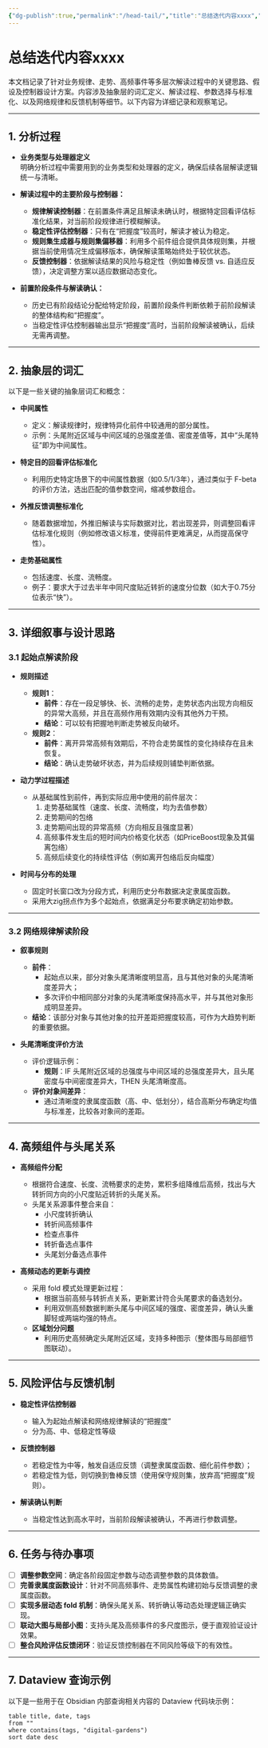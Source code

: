 ```yaml
---
{"dg-publish":true,"permalink":"/head-tail/","title":"总结迭代内容xxxx","tags":["digital-gardens","迭代","分析","规律解读","高频","gardenEntry"]}
---
```



# 总结迭代内容xxxx

本文档记录了针对业务规律、走势、高频事件等多层次解读过程中的关键思路、假设及控制器设计方案。内容涉及抽象层的词汇定义、解读过程、参数选择与标准化、以及网络规律和反馈机制等细节。以下内容为详细记录和观察笔记。

---

## 1. 分析过程

- **业务类型与处理器定义**  
  明确分析过程中需要用到的业务类型和处理器的定义，确保后续各层解读逻辑统一与清晰。

- **解读过程中的主要阶段与控制器：**  
  - **规律解读控制器**：在前置条件满足且解读未确认时，根据特定回看评估标准化结果，对当前阶段规律进行模糊解读。  
  - **稳定性评估控制器**：只有在“把握度”较高时，解读才被认为稳定。  
  - **规则集生成器与规则集偏移器**：利用多个前件组合提供具体规则集，并根据当前使用情况生成偏移版本，确保解读策略始终处于较优状态。  
  - **反馈控制器**：依据解读结果的风险与稳定性（例如鲁棒反馈 vs. 自适应反馈），决定调整方案以适应数据动态变化。

- **前置阶段条件与解读确认：**  
  - 历史已有阶段结论分配给特定阶段，前置阶段条件判断依赖于前阶段解读的整体结构和“把握度”。  
  - 当稳定性评估控制器输出显示“把握度”高时，当前阶段解读被确认，后续无需再调整。

---

## 2. 抽象层的词汇

以下是一些关键的抽象层词汇和概念：

- **中间属性**  
  - 定义：解读规律时，规律特异化前件中较通用的部分属性。  
  - 示例：头尾附近区域与中间区域的总强度差值、密度差值等，其中“头尾特征”即为中间属性。

- **特定目的回看评估标准化**  
  - 利用历史特定场景下的中间属性数据（如0.5/1/3年），通过类似于 F-beta 的评价方法，选出匹配的值参数空间，缩减参数组合。

- **外推反馈调整标准化**  
  - 随着数据增加，外推旧解读与实际数据对比，若出现差异，则调整回看评估标准化规则（例如修改语义标准，使得前件更难满足，从而提高保守性）。

- **走势基础属性**  
  - 包括速度、长度、流畅度。  
  - 例子：要求大于过去半年中同尺度贴近转折的速度分位数（如大于0.75分位表示“快”）。

---

## 3. 详细叙事与设计思路

### 3.1 起始点解读阶段

- **规则描述**  
  - **规则1**：  
    - **前件**：存在一段足够快、长、流畅的走势，走势状态内出现方向相反的异常大高频，并且在高频作用有效期内没有其他外力干预。  
    - **结论**：可以较有把握地判断走势被反向破坏。  
  - **规则2**：  
    - **前件**：离开异常高频有效期后，不符合走势属性的变化持续存在且未恢复。  
    - **结论**：确认走势破坏状态，并为后续规则铺垫判断依据。

- **动力学过程描述**  
  - 从基础属性到前件，再到实际应用中使用的前件层次：  
    1. 走势基础属性（速度、长度、流畅度，均为去值参数）  
    2. 走势期间的包络  
    3. 走势期间出现的异常高频（方向相反且强度显著）  
    4. 高频事件发生后的短时间内价格变化状态（如PriceBoost现象及其偏离包络）  
    5. 高频后续变化的持续性评估（例如离开包络后反向幅度）

- **时间与分布的处理**  
  - 固定时长窗口改为分段方式，利用历史分布数据决定隶属度函数。  
  - 采用大zig拐点作为多个起始点，依据满足分布要求确定初始参数。

---

### 3.2 网络规律解读阶段

- **叙事规则**  
  - **前件**：  
    - 起始点以来，部分对象头尾清晰度明显高，且与其他对象的头尾清晰度差异大；  
    - 多次评价中相同部分对象的头尾清晰度保持高水平，并与其他对象形成明显差异。  
  - **结论**：该部分对象与其他对象的拉开差距把握度较高，可作为大趋势判断的重要依据。

- **头尾清晰度评价方法**  
  - 评价逻辑示例：  
    - **规则**：IF 头尾附近区域的总强度与中间区域的总强度差异大，且头尾密度与中间密度差异大，THEN 头尾清晰度高。  
  - **评价对象间差异**：  
    - 通过清晰度的隶属度函数（高、中、低划分），结合高斯分布确定均值与标准差，比较各对象间的差距。

---

## 4. 高频组件与头尾关系

- **高频组件分配**  
  - 根据符合速度、长度、流畅要求的走势，累积多组降维后高频，找出与大转折同方向的小尺度贴近转折的头尾关系。  
  - 头尾关系源事件整合来自：  
    - 小尺度转折确认  
    - 转折间高频事件  
    - 检查点事件  
    - 转折备选点事件  
    - 头尾划分备选点事件

- **高频动态的更新与调控**  
  - 采用 fold 模式处理更新过程：  
    - 根据当前高频与转折点关系，更新累计符合头尾要求的备选划分。  
    - 利用双侧高频数据判断头尾与中间区域的强度、密度差异，确认头重脚轻或两端均强的特点。  
  - **区域划分问题**  
    - 利用历史高频确定头尾附近区域，支持多种图示（整体图与局部细节图联动）。

---

## 5. 风险评估与反馈机制

- **稳定性评估控制器**  
  - 输入为起始点解读和网络规律解读的“把握度”  
  - 分为高、中、低稳定性等级

- **反馈控制器**  
  - 若稳定性为中等，触发自适应反馈（调整隶属度函数、细化前件参数）；  
  - 若稳定性为低，则切换到鲁棒反馈（使用保守规则集，放弃高“把握度”规则）。

- **解读确认判断**  
  - 当稳定性达到高水平时，当前阶段解读被确认，不再进行参数调整。

---

## 6. 任务与待办事项

- [ ] **调整参数空间**：确定各阶段固定参数与动态调整参数的具体数值。
- [ ] **完善隶属度函数设计**：针对不同高频事件、走势属性构建初始与反馈调整的隶属度函数。
- [ ] **实现多层动态 fold 机制**：确保头尾关系、转折确认等动态处理逻辑正确实现。
- [ ] **联动大图与局部小图**：支持头尾及高频事件的多尺度图示，便于直观验证设计效果。
- [ ] **整合风险评估反馈闭环**：验证反馈控制器在不同风险等级下的有效性。

---

## 7. Dataview 查询示例

以下是一些用于在 Obsidian 内部查询相关内容的 Dataview 代码块示例：

```dataview
table title, date, tags
from ""
where contains(tags, "digital-gardens")
sort date desc
